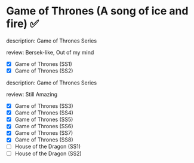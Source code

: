# Game of Thrones (A song of ice and fire) ✅

description: Game of Thrones Series

review: Bersek-like, Out of my mind

- [x]  Game of Thrones (SS1)
- [x]  Game of Thrones (SS2)

description: Game of Thrones Series

review: Still Amazing

- [x]  Game of Thrones (SS3)
- [x]  Game of Thrones (SS4)
- [x]  Game of Thrones (SS5)
- [x]  Game of Thrones (SS6)
- [x]  Game of Thrones (SS7)
- [x]  Game of Thrones (SS8)
- [ ]  House of the Dragon (SS1)
- [ ]  House of the Dragon (SS2)